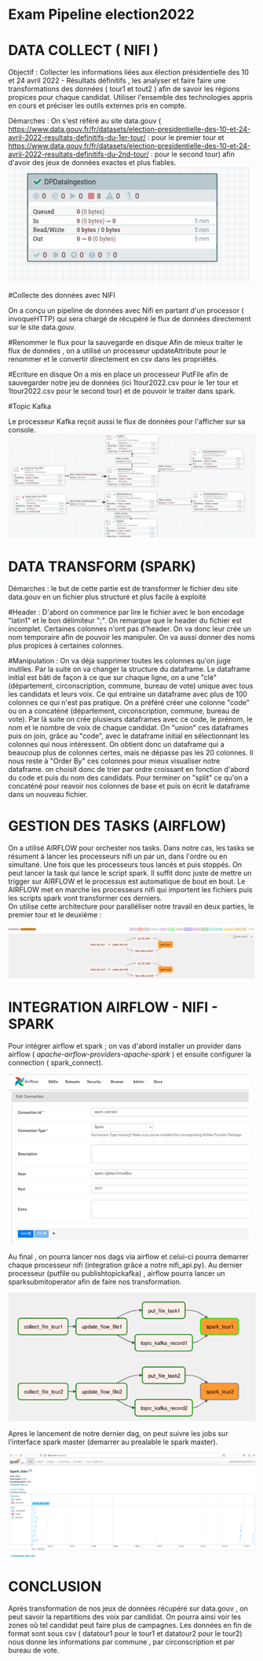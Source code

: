 # Exam Pipeline election2022

# DATA COLLECT ( NIFI )
Objectif : Collecter les informations liées aux élection présidentielle des 10 et 24 avril 2022 - Résultats définitifs , les analyser et faire 
faire une transformations des données ( tour1 et tout2 ) afin de savoir les régions propices pour chaque candidat. Utiliser l'ensemble des technologies
appris en cours et préciser les outils externes pris en compte.

Démarches : 
On s'est référé au site data.gouv ( https://www.data.gouv.fr/fr/datasets/election-presidentielle-des-10-et-24-avril-2022-resultats-definitifs-du-1er-tour/ : pour le premier tour et https://www.data.gouv.fr/fr/datasets/election-presidentielle-des-10-et-24-avril-2022-resultats-definitifs-du-2nd-tour/ : pour le second tour) afin d'avoir des jeux de données exactes et plus fiables. 
![Nifi Flow](img/trois.png)

#Collecte des données avec NIFI 

On a conçu un pipeline de données avec Nifi en partant d'un processor ( invoqueHTTP) qui sera chargé de récupéré le flux de données directement sur le site 
data.gouv. 

#Renommer le flux pour la sauvegarde en disque 
Afin de mieux traiter le flux de données , on a utilisé un processeur updateAttribute pour le renommer et le convertir directement en csv dans les propriétés.

#Ecriture en disque 
On a mis en place un processeur PutFile afin de sauvegarder notre jeu de données (ici 1tour2022.csv pour le 1er tour et 1tour2022.csv pour le second tour) et
de pouvoir le traiter dans spark. 

#Topic Kafka

Le processeur Kafka reçoit aussi le flux de données pour l'afficher sur sa console. 
![Nifi Flow](img/nifi2.png)

# DATA TRANSFORM (SPARK)

Démarches : 
le but de cette partie est de transformer le fichier deu site data.gouv en un fichier plus structuré et plus facile à exploité

#Header :
D'abord on commence par lire le fichier avec le bon encodage "latin1" et le bon délimiteur ";". On remarque que le header du fichier est incomplet. Certaines colonnes n'ont pas d'header. On va donc leur crée un nom temporaire afin de pouvoir les manipuler. On va aussi donner des noms plus propices à certaines colonnes. 

#Manipulation :
On va déja supprimer toutes les colonnes qu'on juge inutiles. Par la suite on va changer la structure du dataframe. Le dataframe initial est bâti de façon à ce que sur chaque ligne, on a une "clé" (département, circonscription, commune, bureau de vote) unique avec tous les candidats et leurs voix. Ce qui entraine un dataframe avec plus de 100 colonnes ce qui n'est pas pratique.
On a préféré créer une colonne "code" ou on a concaténé (département, circonscription, commune, bureau de vote). Par là suite on crée plusieurs dataframes avec ce code, le prénom, le nom et le nombre de voix de chaque candidat. On "union" ces dataframes puis on join, grâce au "code", avec le dataframe initial en sélectionnant les colonnes qui nous intéressent. On obtient donc un dataframe qui a beaucoup plus de colonnes certes, mais ne dépasse pas les 20 colonnes.
Il nous reste à "Order By" ces colonnes pour mieux visualiser notre dataframe. on choisit donc de trier par ordre croissant en fonction d'abord du code et puis du nom des candidats.
Pour terminer on "split" ce qu'on a concaténé pour reavoir nos colonnes de base et puis on écrit le dataframe dans un nouveau fichier.

# GESTION DES TASKS (AIRFLOW)

On a utilisé AIRFLOW pour orchester nos tasks. Dans notre cas, les tasks se résument à lancer les processeurs nifi un par un, dans l'ordre ou en simultané. Une fois que les processeurs tous lancés et puis stoppés. On peut lancer la task qui lance le script spark.
Il suffit donc juste de mettre un trigger sur AIRFLOW et le processus est automatique de bout en bout. Le AIRFLOW met en marche les processeurs nifi qui importent les fichiers puis les scripts spark vont transformer ces derniers.   
On utilise cette architecture pour paralléliser notre travail en deux parties, le premier tour et le deuxième :

![airflow](img/airflow.png)

# INTEGRATION AIRFLOW - NIFI - SPARK

Pour intégrer airflow et spark ; on vas d'abord installer un provider dans airflow ( *apache-airflow-providers-apache-spark* ) et ensuite configurer la connection ( spark_connect).

![AirFlow](img/spark_conn.png)

Au final , on pourra lancer nos dags via airflow et celui-ci pourra demarrer chaque processeur nifi (integration grâce a notre nifi_api.py). 
Au dernier processeur (putfile ou publishtopickafka) , airflow pourra lancer un sparksubmitoperator afin de faire nos transformation.

![airflow](img/save.png)

Apres le lancement de notre dernier dag, on peut suivre les jobs sur l'interface spark master (demarrer au prealable le spark master). 

![spark](img/spark2.png)

# CONCLUSION

Après transformation de nos jeux de données récupéré sur data.gouv , on peut savoir la repartitions des voix par candidat. On pourra ainsi voir les zones oû
tel candidat peut faire plus de campagnes. Les données en fin de format sont sous csv ( datatour1 pour le tour1 et datatour2 pour le tour2) nous donne les informations
par commune , par circonscription et par bureau de vote.





